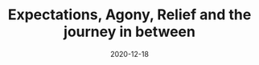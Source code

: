 ---
layout : post
title : "Expectations, Agony, Relief and the journey in between"
date : 2020-12-18
categories : Thoughts
---
